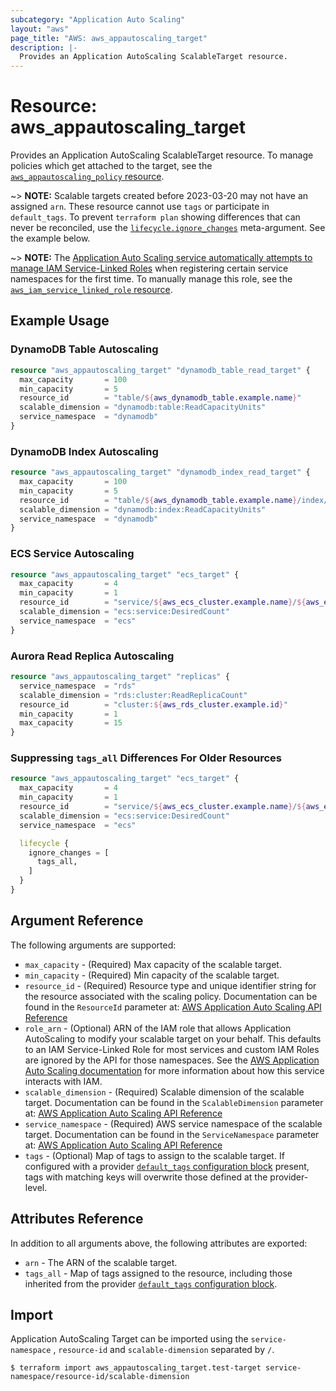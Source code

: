 ```yaml
---
subcategory: "Application Auto Scaling"
layout: "aws"
page_title: "AWS: aws_appautoscaling_target"
description: |-
  Provides an Application AutoScaling ScalableTarget resource.
---
```


# Resource: aws_appautoscaling_target

Provides an Application AutoScaling ScalableTarget resource. To manage policies which get attached to the target, see the [`aws_appautoscaling_policy` resource](/docs/providers/aws/r/appautoscaling_policy.html).

~> **NOTE:** Scalable targets created before 2023-03-20 may not have an assigned `arn`. These resource cannot use `tags` or participate in `default_tags`. To prevent `terraform plan` showing differences that can never be reconciled, use the [`lifecycle.ignore_changes`](https://developer.hashicorp.com/terraform/language/meta-arguments/lifecycle#ignore_changes) meta-argument. See the example below.

~> **NOTE:** The [Application Auto Scaling service automatically attempts to manage IAM Service-Linked Roles](https://docs.aws.amazon.com/autoscaling/application/userguide/security_iam_service-with-iam.html#security_iam_service-with-iam-roles) when registering certain service namespaces for the first time. To manually manage this role, see the [`aws_iam_service_linked_role` resource](/docs/providers/aws/r/iam_service_linked_role.html).

## Example Usage

### DynamoDB Table Autoscaling

```terraform
resource "aws_appautoscaling_target" "dynamodb_table_read_target" {
  max_capacity       = 100
  min_capacity       = 5
  resource_id        = "table/${aws_dynamodb_table.example.name}"
  scalable_dimension = "dynamodb:table:ReadCapacityUnits"
  service_namespace  = "dynamodb"
}
```

### DynamoDB Index Autoscaling

```terraform
resource "aws_appautoscaling_target" "dynamodb_index_read_target" {
  max_capacity       = 100
  min_capacity       = 5
  resource_id        = "table/${aws_dynamodb_table.example.name}/index/${var.index_name}"
  scalable_dimension = "dynamodb:index:ReadCapacityUnits"
  service_namespace  = "dynamodb"
}
```

### ECS Service Autoscaling

```terraform
resource "aws_appautoscaling_target" "ecs_target" {
  max_capacity       = 4
  min_capacity       = 1
  resource_id        = "service/${aws_ecs_cluster.example.name}/${aws_ecs_service.example.name}"
  scalable_dimension = "ecs:service:DesiredCount"
  service_namespace  = "ecs"
}
```

### Aurora Read Replica Autoscaling

```terraform
resource "aws_appautoscaling_target" "replicas" {
  service_namespace  = "rds"
  scalable_dimension = "rds:cluster:ReadReplicaCount"
  resource_id        = "cluster:${aws_rds_cluster.example.id}"
  min_capacity       = 1
  max_capacity       = 15
}
```

### Suppressing `tags_all` Differences For Older Resources

```terraform
resource "aws_appautoscaling_target" "ecs_target" {
  max_capacity       = 4
  min_capacity       = 1
  resource_id        = "service/${aws_ecs_cluster.example.name}/${aws_ecs_service.example.name}"
  scalable_dimension = "ecs:service:DesiredCount"
  service_namespace  = "ecs"

  lifecycle {
    ignore_changes = [
      tags_all,
    ]
  }
}
```

## Argument Reference

The following arguments are supported:

* `max_capacity` - (Required) Max capacity of the scalable target.
* `min_capacity` - (Required) Min capacity of the scalable target.
* `resource_id` - (Required) Resource type and unique identifier string for the resource associated with the scaling policy. Documentation can be found in the `ResourceId` parameter at: [AWS Application Auto Scaling API Reference](https://docs.aws.amazon.com/autoscaling/application/APIReference/API_RegisterScalableTarget.html#API_RegisterScalableTarget_RequestParameters)
* `role_arn` - (Optional) ARN of the IAM role that allows Application AutoScaling to modify your scalable target on your behalf. This defaults to an IAM Service-Linked Role for most services and custom IAM Roles are ignored by the API for those namespaces. See the [AWS Application Auto Scaling documentation](https://docs.aws.amazon.com/autoscaling/application/userguide/security_iam_service-with-iam.html#security_iam_service-with-iam-roles) for more information about how this service interacts with IAM.
* `scalable_dimension` - (Required) Scalable dimension of the scalable target. Documentation can be found in the `ScalableDimension` parameter at: [AWS Application Auto Scaling API Reference](https://docs.aws.amazon.com/autoscaling/application/APIReference/API_RegisterScalableTarget.html#API_RegisterScalableTarget_RequestParameters)
* `service_namespace` - (Required) AWS service namespace of the scalable target. Documentation can be found in the `ServiceNamespace` parameter at: [AWS Application Auto Scaling API Reference](https://docs.aws.amazon.com/autoscaling/application/APIReference/API_RegisterScalableTarget.html#API_RegisterScalableTarget_RequestParameters)
* `tags` - (Optional) Map of tags to assign to the scalable target. If configured with a provider [`default_tags` configuration block](https://registry.terraform.io/providers/hashicorp/aws/latest/docs#default_tags-configuration-block) present, tags with matching keys will overwrite those defined at the provider-level.

## Attributes Reference

In addition to all arguments above, the following attributes are exported:

* `arn` - The ARN of the scalable target.
* `tags_all` - Map of tags assigned to the resource, including those inherited from the provider [`default_tags` configuration block](https://registry.terraform.io/providers/hashicorp/aws/latest/docs#default_tags-configuration-block).

## Import

Application AutoScaling Target can be imported using the `service-namespace` , `resource-id` and `scalable-dimension` separated by `/`.

```
$ terraform import aws_appautoscaling_target.test-target service-namespace/resource-id/scalable-dimension
```
